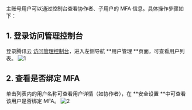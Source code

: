主账号用户可以通过控制台查看协作者、子用户的 MFA 信息。具体操作步骤如下：
## 1. 登录访问管理控制台
登录腾讯云 [访问管理控制台](https://console.cloud.tencent.com/cam)，进入左侧导航 **用户管理 **页面，可查看用户列表。
![1](https://mc.qcloudimg.com/static/img/85778d7b92ecc8e2e3d4620eadf55029/image.png)
## 2. 查看是否绑定 MFA
单击列表内的用户名称可查看用户详情（如协作者），在 **安全设置 **中可查看该用户是否绑定 MFA。
![2](https://mc.qcloudimg.com/static/img/d7287b4ee1506dddb11296f47fee39c0/image.png)
